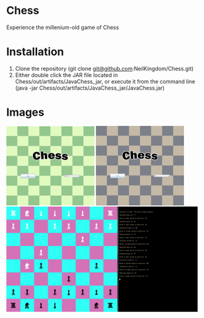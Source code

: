 # Chess

Experience the millenium-old game of Chess 

# Installation

1. Clone the repository (git clone git@github.com:NeilKingdom/Chess.git)
2. Either double click the JAR file located in Chess/out/artifacts/JavaChess_jar, or execute
it from the command line (java -jar Chess/out/artifacts/JavaChess_jar/JavaChess.jar)

# Images

<img src="./img/start_menu_1.png" width="46%" alt="Splash Screen (Green)"/>
<img src="./img/start_menu_2.png" width="46%" alt="Splash Screen (Drab)"/>
<img src="./img/gameplay.png" alt="Gameplay"/>

